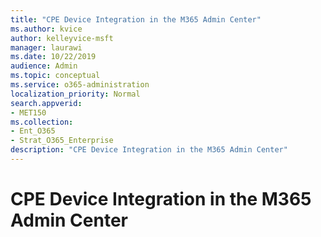 ```yaml
---
title: "CPE Device Integration in the M365 Admin Center"
ms.author: kvice
author: kelleyvice-msft
manager: laurawi
ms.date: 10/22/2019
audience: Admin
ms.topic: conceptual
ms.service: o365-administration
localization_priority: Normal
search.appverid:
- MET150
ms.collection:
- Ent_O365
- Strat_O365_Enterprise
description: "CPE Device Integration in the M365 Admin Center"
---
```


# CPE Device Integration in the M365 Admin Center
